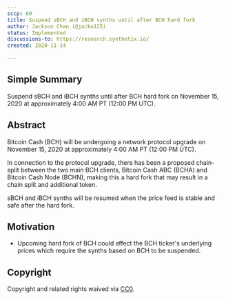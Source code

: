 ```yaml
---
sccp: 60
title: Suspend sBCH and iBCH synths until after BCH hard fork
author: Jackson Chan (@jacko125)
status: Implemented
discussions-to: https://research.synthetix.io/
created: 2020-11-14

---
```


## Simple Summary

Suspend sBCH and iBCH synths until after BCH hard fork on November 15, 2020 at approximately 4:00 AM PT (12:00 PM UTC).

## Abstract

<!--A short (~200 word) description of the variable change proposed.-->

Bitcoin Cash (BCH) will be undergoing a network protocol upgrade on November 15, 2020 at approximately 4:00 AM PT (12:00 PM UTC).

In connection to the protocol upgrade, there has been a proposed chain-split between the two main BCH clients, Bitcoin Cash ABC (BCHA) and Bitcoin Cash Node (BCHN), making this a hard fork that may result in a chain split and additional token.

sBCH and iBCH synths will be resumed when the price feed is stable and safe after the hard fork.

## Motivation

- Upcoming hard fork of BCH could affect the BCH ticker's underlying prices which require the synths based on BCH to be suspended.

## Copyright

Copyright and related rights waived via [CC0](https://creativecommons.org/publicdomain/zero/1.0/).
